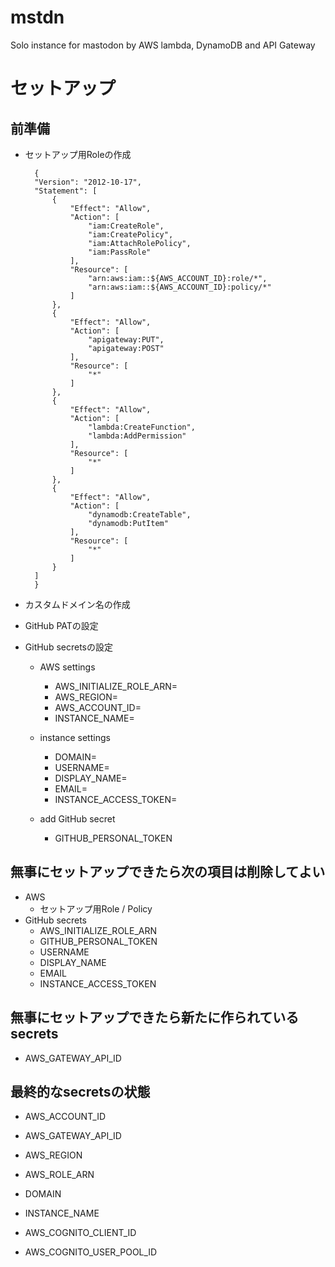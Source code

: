 # mstdn
Solo instance for mastodon by AWS lambda, DynamoDB and API Gateway

# セットアップ
## 前準備
- セットアップ用Roleの作成
  ```
	{
	"Version": "2012-10-17",
	"Statement": [
		{
			"Effect": "Allow",
			"Action": [
				"iam:CreateRole",
				"iam:CreatePolicy",
				"iam:AttachRolePolicy",
				"iam:PassRole"
			],
			"Resource": [
				"arn:aws:iam::${AWS_ACCOUNT_ID}:role/*",
				"arn:aws:iam::${AWS_ACCOUNT_ID}:policy/*"
			]
		},
		{
			"Effect": "Allow",
			"Action": [
				"apigateway:PUT",
				"apigateway:POST"
			],
			"Resource": [
				"*"
			]
		},
		{
			"Effect": "Allow",
			"Action": [
				"lambda:CreateFunction",
				"lambda:AddPermission"
			],
			"Resource": [
				"*"
			]
		},
		{
			"Effect": "Allow",
			"Action": [
				"dynamodb:CreateTable",
				"dynamodb:PutItem"
			],
			"Resource": [
				"*"
			]
		}
	]
	}
  ```
- カスタムドメイン名の作成
  
- GitHub PATの設定
- GitHub secretsの設定
  * AWS settings
    - AWS_INITIALIZE_ROLE_ARN=
    - AWS_REGION=
    - AWS_ACCOUNT_ID=
    - INSTANCE_NAME=

  * instance settings
    - DOMAIN=
    - USERNAME=
    - DISPLAY_NAME=
    - EMAIL=
    - INSTANCE_ACCESS_TOKEN=
  
  * add GitHub secret
    - GITHUB_PERSONAL_TOKEN

## 無事にセットアップできたら次の項目は削除してよい
* AWS
  - セットアップ用Role / Policy
* GitHub secrets
  - AWS_INITIALIZE_ROLE_ARN
  - GITHUB_PERSONAL_TOKEN
  - USERNAME
  - DISPLAY_NAME
  - EMAIL
  - INSTANCE_ACCESS_TOKEN

## 無事にセットアップできたら新たに作られている secrets
- AWS_GATEWAY_API_ID

## 最終的なsecretsの状態
- AWS_ACCOUNT_ID
- AWS_GATEWAY_API_ID
- AWS_REGION
- AWS_ROLE_ARN
- DOMAIN
- INSTANCE_NAME


- AWS_COGNITO_CLIENT_ID
- AWS_COGNITO_USER_POOL_ID
